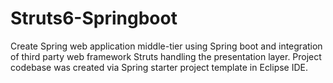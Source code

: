 # Struts6-Springboot
Create Spring web application middle-tier using Spring boot and integration of third party web framework Struts handling the presentation layer. Project codebase was created via Spring starter project template in Eclipse IDE.
